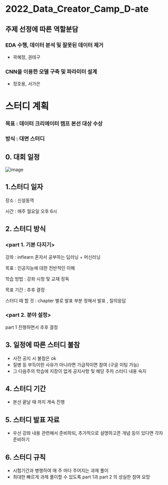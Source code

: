 # 2022_Data_Creator_Camp_D-ate
## 주제 선정에 따른 역할분담

### EDA 수행, 데이터 분석 및 잘못된 데이터 제거

+ 곽혜정, 권태구



### CNN을 이용한 모델 구축 및 파라미터 설계

+ 정호용, 서가은



# 스터디 계획

### 목표 : 데이터 크리에이터 캠프 본선 대상 수상

### 방식 : 대면 스터디

## 0. 대회 일정

![image](https://user-images.githubusercontent.com/101400894/187133929-acc4db5a-cf1d-4386-a114-8fc1631f8983.png)



## 1.**스터디 일자**

장소 : 신설동역

시간 : 매주 월요일 오후 6시

## 2. 스터디 방식



### **<part 1. 기본 다지기>**

강좌 : inflearn 혼자서 공부하는 딥러닝 + 머신러닝

목표 : 인공지능에 대한 전반적인 이해

학습 방법 : 강좌 시청 및 교재 정독

목표 기간 : 추후 결정

스터디 때 할 것 : chapter 별로 발표 부분 정해서 발표 , 질의응답

### **<part 2. 분야 설정>**

part 1 진행하면서 추후 결정



## 3. 일정에 따른 스터디 불참

- 사전 공지 시 불참은 ok
- 질병 등 부득이한 사유가 아니라면 가급적이면 참여 (구글 미팅 가능)
- 그 다음주의 학습에 지장이 없게 공지사항 및 해당 주차 스터디 내용 숙지

## 4. 스터디 기간

- 본선 끝날 때 까지 계속 진행

## **5. 스터디 발표 자료**

- 우선 강좌 내용 관련해서 준비하되, 추가적으로 설명하고픈 개념 등이 있다면 각자 준비하기

## 6. **스터디 규칙**

- 시험기간과 병행하여 매 주 마다 주어지는 과제 풀이
- 최대한 빠르게 과제 풀이할 수 있도록 part 1과 part 2 의 성실한 참여 요망
